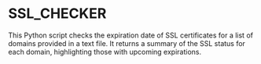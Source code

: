 # SSL_CHECKER
This Python script checks the expiration date of SSL certificates for a list of domains provided in a text file. It returns a summary of the SSL status for each domain, highlighting those with upcoming expirations.

